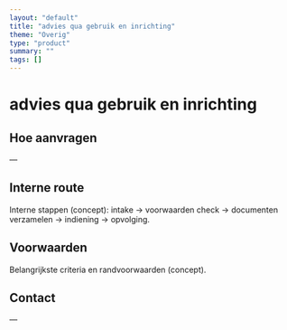 ```yaml
---
layout: "default"
title: "advies qua gebruik en inrichting"
theme: "Overig"
type: "product"
summary: ""
tags: []
---
```

# advies qua gebruik en inrichting



## Hoe aanvragen
—

## Interne route
Interne stappen (concept): intake → voorwaarden check → documenten verzamelen → indiening → opvolging.

## Voorwaarden
Belangrijkste criteria en randvoorwaarden (concept).

## Contact
—
